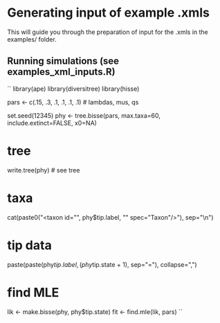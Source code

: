 # Generating input of example .xmls    

This will guide you through the preparation of input for the .xmls in the examples/ folder.    

## Running simulations (see examples_xml_inputs.R)

``
library(ape)
library(diversitree)
library(hisse)

pars <- c(.15, .3, .1, .1, .1, .1) # lambdas, mus, qs

set.seed(12345)
phy <- tree.bisse(pars, max.taxa=60, include.extinct=FALSE, x0=NA)

# tree
write.tree(phy) # see tree

# taxa
cat(paste0("<taxon id=\"", phy$tip.label, "\" spec=\"Taxon\"/>"), sep="\n")

# tip data
paste(paste(phy$tip.label, (phy$tip.state + 1), sep="="), collapse=",")

# find MLE
lik <- make.bisse(phy, phy$tip.state)
fit <- find.mle(lik, pars)
``
